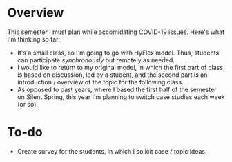 # Overview

This semester I must plan while accomidating COVID-19 issues. Here's what I'm thinking so far:

* It's a small class, so I'm going to go with HyFlex model. Thus, students can participate *synchronously* but remotely as needed.
* I would like to return to my original model, in which the first part of class is based on discussion, led by a student, and the second part is an introduction / overview of the topic for the following class. 
* As opposed to past years, where I based the first half of the semester on Silent Spring, this year I'm planning to switch case studies each week (or so). 


# To-do

* Create survey for the students, in which I solicit case / topic ideas.
